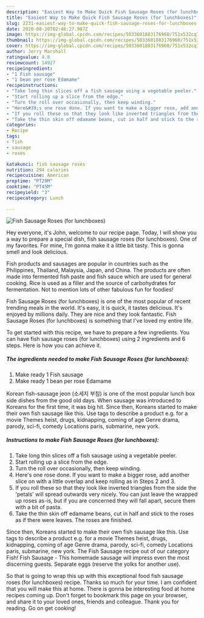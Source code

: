```yaml
---
description: "Easiest Way to Make Quick Fish Sausage Roses (for lunchboxes)"
title: "Easiest Way to Make Quick Fish Sausage Roses (for lunchboxes)"
slug: 2231-easiest-way-to-make-quick-fish-sausage-roses-for-lunchboxes
date: 2020-08-20T02:46:27.987Z
image: https://img-global.cpcdn.com/recipes/5033601883176960/751x532cq70/fish-sausage-roses-for-lunchboxes-recipe-main-photo.jpg
thumbnail: https://img-global.cpcdn.com/recipes/5033601883176960/751x532cq70/fish-sausage-roses-for-lunchboxes-recipe-main-photo.jpg
cover: https://img-global.cpcdn.com/recipes/5033601883176960/751x532cq70/fish-sausage-roses-for-lunchboxes-recipe-main-photo.jpg
author: Jerry Marshall
ratingvalue: 4.8
reviewcount: 14927
recipeingredient:
- "1 Fish sausage"
- "1 bean per rose Edamame"
recipeinstructions:
- "Take long thin slices off a fish sausage using a vegetable peeler."
- "Start rolling up a slice from the edge."
- "Turn the roll over occasionally, then keep winding."
- "Here&#39;s one rose done. If you want to make a bigger rose, add another slice on with a little overlap and keep rolling as in Steps 2 and 3."
- "If you roll these so that they look like inverted triangles from the side the &#39;petals&#39; will spread outwards very nicely. You can just leave the wrapped up roses as-is, but if you are concerned they will fall apart, secure them with a bit of pasta."
- "Take the thin skin off edamame beans, cut in half and stick to the roses as if there were leaves. The roses are finished."
categories:
- Recipe
tags:
- fish
- sausage
- roses

katakunci: fish sausage roses 
nutrition: 294 calories
recipecuisine: American
preptime: "PT29M"
cooktime: "PT45M"
recipeyield: "3"
recipecategory: Lunch

---
```



![Fish Sausage Roses (for lunchboxes)](https://img-global.cpcdn.com/recipes/5033601883176960/751x532cq70/fish-sausage-roses-for-lunchboxes-recipe-main-photo.jpg)

Hey everyone, it's John, welcome to our recipe page. Today, I will show you a way to prepare a special dish, fish sausage roses (for lunchboxes). One of my favorites. For mine, I'm gonna make it a little bit tasty. This is gonna smell and look delicious.

Fish products and sausages are popular in countries such as the Philippines, Thailand, Malaysia, Japan, and China. The products are often made into fermented fish paste and fish sauce which are used for general cooking. Rice is used as a filler and the source of carbohydrates for fermentation. Not to mention lots of other fabulous fun for foodies!

Fish Sausage Roses (for lunchboxes) is one of the most popular of recent trending meals in the world. It's easy, it is quick, it tastes delicious. It's enjoyed by millions daily. They are nice and they look fantastic. Fish Sausage Roses (for lunchboxes) is something that I've loved my entire life.


To get started with this recipe, we have to prepare a few ingredients. You can have fish sausage roses (for lunchboxes) using 2 ingredients and 6 steps. Here is how you can achieve it.

<!--inarticleads1-->

##### The ingredients needed to make Fish Sausage Roses (for lunchboxes):

1. Make ready 1 Fish sausage
1. Make ready 1 bean per rose Edamame


Korean fish-sausage jeon (소세지 부침) is one of the most popular lunch box side dishes from the good old days. When sausage was introduced to Koreans for the first time, it was big hit. Since then, Koreans started to make their own fish sausage like this. Use tags to describe a product e.g. for a movie Themes heist, drugs, kidnapping, coming of age Genre drama, parody, sci-fi, comedy Locations paris, submarine, new york. 

<!--inarticleads2-->

##### Instructions to make Fish Sausage Roses (for lunchboxes):

1. Take long thin slices off a fish sausage using a vegetable peeler.
1. Start rolling up a slice from the edge.
1. Turn the roll over occasionally, then keep winding.
1. Here&#39;s one rose done. If you want to make a bigger rose, add another slice on with a little overlap and keep rolling as in Steps 2 and 3.
1. If you roll these so that they look like inverted triangles from the side the &#39;petals&#39; will spread outwards very nicely. You can just leave the wrapped up roses as-is, but if you are concerned they will fall apart, secure them with a bit of pasta.
1. Take the thin skin off edamame beans, cut in half and stick to the roses as if there were leaves. The roses are finished.


Since then, Koreans started to make their own fish sausage like this. Use tags to describe a product e.g. for a movie Themes heist, drugs, kidnapping, coming of age Genre drama, parody, sci-fi, comedy Locations paris, submarine, new york. The Fish Sausage recipe out of our category Fish! Fish Sausage - This homemade sausage will impress even the most discerning guests. Separate eggs (reserve the yolks for another use). 

So that is going to wrap this up with this exceptional food fish sausage roses (for lunchboxes) recipe. Thanks so much for your time. I am confident that you will make this at home. There is gonna be interesting food at home recipes coming up. Don't forget to bookmark this page on your browser, and share it to your loved ones, friends and colleague. Thank you for reading. Go on get cooking!
